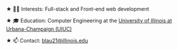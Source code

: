 

★ 👨‍💻 Interests: Full-stack and Front-end web development

★ 🎓 Education: Computer Engineering at the [University of Illinois at Urbana-Champaign (UIUC)]([url](https://grainger.illinois.edu/))

★ 📫 Contact: blau21@illinois.edu

<!---
LauBrandon/LauBrandon is a ✨ special ✨ repository because its `README.md` (this file) appears on your GitHub profile.
You can click the Preview link to take a look at your changes.
--->
